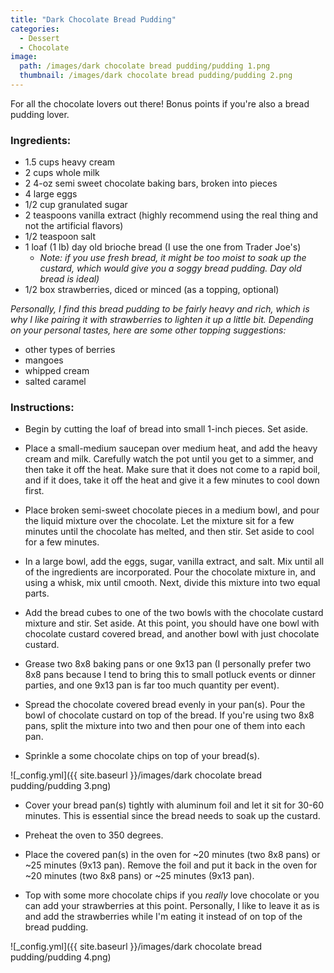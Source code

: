 ```yaml
---
title: "Dark Chocolate Bread Pudding"
categories:
  - Dessert
  - Chocolate
image:
  path: /images/dark chocolate bread pudding/pudding 1.png
  thumbnail: /images/dark chocolate bread pudding/pudding 2.png
---
```



For all the chocolate lovers out there! Bonus points if you're also a bread pudding lover.


### Ingredients:

* 1.5 cups heavy cream
* 2 cups whole milk 
* 2 4-oz semi sweet chocolate baking bars, broken into pieces
* 4 large eggs
* 1/2 cup granulated sugar
* 2 teaspoons vanilla extract (highly recommend using the real thing and not the artificial flavors)
* 1/2 teaspoon salt
* 1 loaf (1 lb) day old brioche bread (I use the one from Trader Joe's)
  - _Note: if you use fresh bread, it might be too moist to soak up the custard, which would give you a soggy bread pudding. Day old bread is ideal)_
* 1/2 box strawberries, diced or minced (as a topping, optional)

_Personally, I find this bread pudding to be fairly heavy and rich, which is why I like pairing it with strawberries to lighten it up a little bit. Depending on your personal tastes, here are some other topping suggestions:_
  - other types of berries
  - mangoes
  - whipped cream
  - salted caramel


### Instructions:

* Begin by cutting the loaf of bread into small 1-inch pieces. Set aside.

* Place a small-medium saucepan over medium heat, and add the heavy cream and milk. Carefully watch the pot until you get to a simmer, and then take it off the heat. Make sure that it does not come to a rapid boil, and if it does, take it off the heat and give it a few minutes to cool down first.

* Place broken semi-sweet chocolate pieces in a medium bowl, and pour the liquid mixture over the chocolate. Let the mixture sit for a few minutes until the chocolate has melted, and then stir. Set aside to cool for a few minutes.

* In a large bowl, add the eggs, sugar, vanilla extract, and salt. Mix until all of the ingredients are incorporated. Pour the chocolate mixture in, and using a whisk, mix until cmooth. Next, divide this mixture into two equal parts.

* Add the bread cubes to one of the two bowls with the chocolate custard mixture and stir. Set aside. At this point, you should have one bowl with chocolate custard covered bread, and another bowl with just chocolate custard.

* Grease two 8x8 baking pans or one 9x13 pan (I personally prefer two 8x8 pans because I tend to bring this to small potluck events or dinner parties, and one 9x13 pan is far too much quantity per event).

* Spread the chocolate covered bread evenly in your pan(s). Pour the bowl of chocolate custard on top of the bread. If you're using two 8x8 pans, split the mixture into two and then pour one of them into each pan. 

* Sprinkle a some chocolate chips on top of your bread(s).

![_config.yml]({{ site.baseurl }}/images/dark chocolate bread pudding/pudding 3.png)

* Cover your bread pan(s) tightly with aluminum foil and let it sit for 30-60 minutes. This is essential since the bread needs to soak up the custard.

* Preheat the oven to 350 degrees.

* Place the covered pan(s) in the oven for ~20 minutes (two 8x8 pans) or ~25 minutes (9x13 pan). Remove the foil and put it back in the oven for ~20 minutes (two 8x8 pans) or ~25 minutes (9x13 pan).

* Top with some more chocolate chips if you _really_ love chocolate or you can add your strawberries at this point. Personally, I like to leave it as is and add the strawberries while I'm eating it instead of on top of the bread pudding.

![_config.yml]({{ site.baseurl }}/images/dark chocolate bread pudding/pudding 4.png)
